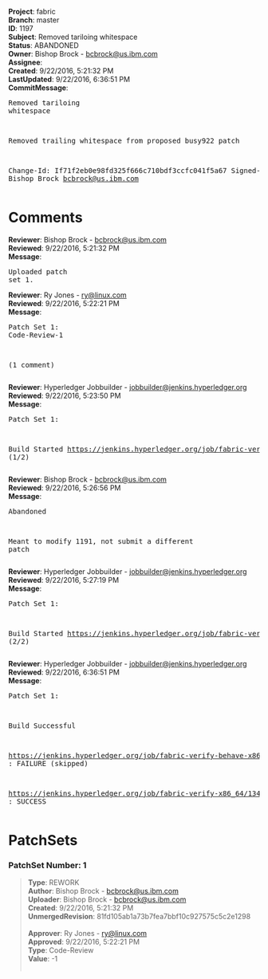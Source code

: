 <strong>Project</strong>: fabric<br><strong>Branch</strong>: master<br><strong>ID</strong>: 1197<br><strong>Subject</strong>: Removed tariloing whitespace<br><strong>Status</strong>: ABANDONED<br><strong>Owner</strong>: Bishop Brock - bcbrock@us.ibm.com<br><strong>Assignee</strong>:<br><strong>Created</strong>: 9/22/2016, 5:21:32 PM<br><strong>LastUpdated</strong>: 9/22/2016, 6:36:51 PM<br><strong>CommitMessage</strong>:<br><pre>Removed tariloing whitespace

Removed trailing whitespace from proposed busy922 patch

Change-Id: If71f2eb0e98fd325f666c710bdf3ccfc041f5a67
Signed-off-by: Bishop Brock <bcbrock@us.ibm.com>
</pre><h1>Comments</h1><strong>Reviewer</strong>: Bishop Brock - bcbrock@us.ibm.com<br><strong>Reviewed</strong>: 9/22/2016, 5:21:32 PM<br><strong>Message</strong>: <pre>Uploaded patch set 1.</pre><strong>Reviewer</strong>: Ry Jones - ry@linux.com<br><strong>Reviewed</strong>: 9/22/2016, 5:22:21 PM<br><strong>Message</strong>: <pre>Patch Set 1: Code-Review-1

(1 comment)</pre><strong>Reviewer</strong>: Hyperledger Jobbuilder - jobbuilder@jenkins.hyperledger.org<br><strong>Reviewed</strong>: 9/22/2016, 5:23:50 PM<br><strong>Message</strong>: <pre>Patch Set 1:

Build Started https://jenkins.hyperledger.org/job/fabric-verify-x86_64/1344/ (1/2)</pre><strong>Reviewer</strong>: Bishop Brock - bcbrock@us.ibm.com<br><strong>Reviewed</strong>: 9/22/2016, 5:26:56 PM<br><strong>Message</strong>: <pre>Abandoned

Meant to modify 1191, not submit a different patch</pre><strong>Reviewer</strong>: Hyperledger Jobbuilder - jobbuilder@jenkins.hyperledger.org<br><strong>Reviewed</strong>: 9/22/2016, 5:27:19 PM<br><strong>Message</strong>: <pre>Patch Set 1:

Build Started https://jenkins.hyperledger.org/job/fabric-verify-behave-x86_64/265/ (2/2)</pre><strong>Reviewer</strong>: Hyperledger Jobbuilder - jobbuilder@jenkins.hyperledger.org<br><strong>Reviewed</strong>: 9/22/2016, 6:36:51 PM<br><strong>Message</strong>: <pre>Patch Set 1:

Build Successful 

https://jenkins.hyperledger.org/job/fabric-verify-behave-x86_64/265/ : FAILURE (skipped)

https://jenkins.hyperledger.org/job/fabric-verify-x86_64/1344/ : SUCCESS</pre><h1>PatchSets</h1><h3>PatchSet Number: 1</h3><blockquote><strong>Type</strong>: REWORK<br><strong>Author</strong>: Bishop Brock - bcbrock@us.ibm.com<br><strong>Uploader</strong>: Bishop Brock - bcbrock@us.ibm.com<br><strong>Created</strong>: 9/22/2016, 5:21:32 PM<br><strong>UnmergedRevision</strong>: 81fd105ab1a73b7fea7bbf10c927575c5c2e1298<br><br><strong>Approver</strong>: Ry Jones - ry@linux.com<br><strong>Approved</strong>: 9/22/2016, 5:22:21 PM<br><strong>Type</strong>: Code-Review<br><strong>Value</strong>: -1<br><br></blockquote>